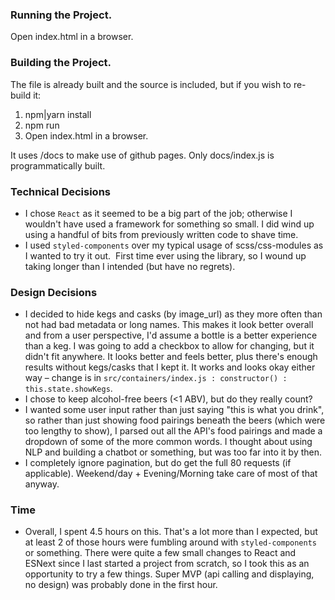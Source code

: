 ### Running the Project.
 Open index.html in a browser.


### Building the Project.
 The file is already built and the source is included, but if you wish to re-build it:
 1. npm|yarn install
 2. npm run
 3. Open index.html in a browser.

 It uses /docs to make use of github pages.  Only docs/index.js is programmatically built.


### Technical Decisions
 - I chose `React` as it seemed to be a big part of the job; otherwise I wouldn't have used a framework for something so small.  I did wind up using a handful of bits from previously written code to shave time.
 - I used `styled-components` over my typical usage of scss/css-modules as I wanted to try it out.  First time ever using the library, so I wound up taking longer than I intended (but have no regrets).


### Design Decisions
 - I decided to hide kegs and casks (by image_url) as they more often than not had bad metadata or long names.  This makes it look better overall and from a user perspective, I'd assume a bottle is a better experience than a keg.  I was going to add a checkbox to allow for changing, but it didn't fit anywhere.  It looks better and feels better, plus there's enough results without kegs/casks that I kept it.  It works and looks okay either way – change is in `src/containers/index.js : constructor() : this.state.showKegs`.
 - I chose to keep alcohol-free beers (<1 ABV), but do they really count?
 - I wanted some user input rather than just saying "this is what you drink", so rather than just showing food pairings beneath the beers (which were too lengthy to show), I parsed out all the API's food pairings and made a dropdown of some of the more common words.  I thought about using NLP and building a chatbot or something, but was too far into it by then.
 - I completely ignore pagination, but do get the full 80 requests (if applicable).  Weekend/day + Evening/Morning take care of most of that anyway.


### Time
 - Overall, I spent 4.5 hours on this.  That's a lot more than I expected, but at least 2 of those hours were fumbling around with `styled-components` or something.  There were quite a few small changes to React and ESNext since I last started a project from scratch, so I took this as an opportunity to try a few things.  Super MVP (api calling and displaying, no design) was probably done in the first hour.
